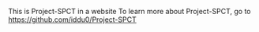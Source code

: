 This is Project-SPCT in a website
To learn more about Project-SPCT, go to https://github.com/iddu0/Project-SPCT
